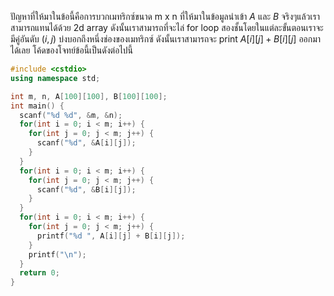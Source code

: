 ปัญหาที่ให้มาในข้อนี้คือการบวกเมทริกซ์ขนาด m x n ที่ให้มาในข้อมูลนำเข้า $A$ และ $B$ จริงๆแล้วเราสามารถแทนได้ด้วย 2d array ดังนั้นเราสามารถที่จะไล่ for loop สองชั้นโดยในแต่ละขั้นตอนเราจะมีคู่อันดับ $(i, j)$ บ่งบอกถึงหนึ่งช่องของเมทริกซ์ ดังนั้นเราสามารถจะ print $A[i][j] + B[i][j]$ ออกมาได้เลย โค้ดของโจทย์ข้อนี้เป็นดังต่อไปนี้

```cpp
#include <cstdio>
using namespace std;

int m, n, A[100][100], B[100][100];
int main() {
  scanf("%d %d", &m, &n);
  for(int i = 0; i < m; i++) {
    for(int j = 0; j < m; j++) {
      scanf("%d", &A[i][j]);
    }
  }
  for(int i = 0; i < m; i++) {
    for(int j = 0; j < m; j++) {
      scanf("%d", &B[i][j]);
    }
  }
  for(int i = 0; i < m; i++) {
    for(int j = 0; j < m; j++) {
      printf("%d ", A[i][j] + B[i][j]);
    }
    printf("\n");
  }
  return 0;
}
```


